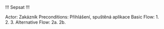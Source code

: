 !!! Sepsat !!!

Actor: Zakázník
Preconditions: Přihlášení, spuštěná aplikace
Basic Flow:
1.
2.
3.
Alternative Flow:
2a.
2b.
